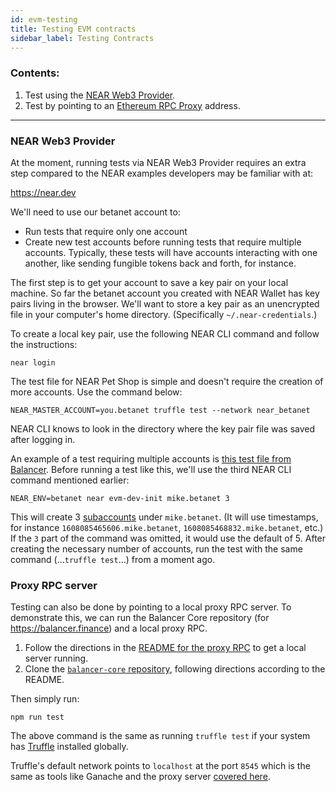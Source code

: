 ```yaml
---
id: evm-testing
title: Testing EVM contracts
sidebar_label: Testing Contracts
---
```


### Contents:
1. Test using the <a href="#near-web3-provider">NEAR Web3 Provider</a>.
2. Test by pointing to an <a href="#proxy-rpc">Ethereum RPC Proxy</a> address.

---

<h3 id="near-web3-provider">NEAR Web3 Provider</h3>

At the moment, running tests via NEAR Web3 Provider requires an extra step compared to the NEAR examples developers may be familiar with at:

<a href="https://near.dev" target="_blank">https://near.dev</a>

We'll need to use our betanet account to:

- Run tests that require only one account
- Create new test accounts before running tests that require multiple accounts. Typically, these tests will have accounts interacting with one another, like sending fungible tokens back and forth, for instance.

The first step is to get your account to save a key pair on your local machine. So far the betanet account you created with NEAR Wallet has key pairs living in the browser. We'll want to store a key pair as an unencrypted file in your computer's home directory. (Specifically `~/.near-credentials`.)

To create a local key pair, use the following NEAR CLI command and follow the instructions:

    near login

The test file for NEAR Pet Shop is simple and doesn't require the creation of more accounts. Use the command below:

    NEAR_MASTER_ACCOUNT=you.betanet truffle test --network near_betanet

NEAR CLI knows to look in the directory where the key pair file was saved after logging in.

An example of a test requiring multiple accounts is <a href="https://github.com/near/balancer-core/blob/42b2d351667761130dd7c88190b56024f6114e1f/test/pool.js#L9-L12" target="_blank">this test file from Balancer</a>. Before running a test like this, we'll use the third NEAR CLI command mentioned earlier:

    NEAR_ENV=betanet near evm-dev-init mike.betanet 3

This will create 3 [subaccounts](/docs/concepts/account#subaccounts) under `mike.betanet`. (It will use timestamps, for instance `1608085465606.mike.betanet`, `1608085468832.mike.betanet`, etc.) If the `3` part of the command was omitted, it would use the default of 5. After creating the necessary number of accounts, run the test with the same command (…`truffle test`…) from a moment ago.

<h3 id="proxy-rpc">Proxy RPC server</h3>

Testing can also be done by pointing to a local proxy RPC server. To demonstrate this, we can run the Balancer Core repository (for https://balancer.finance) and a local proxy RPC.

1. Follow the directions in the <a href="https://github.com/near/near-eth-rpc" target="_blank">README for the proxy RPC</a> to get a local server running.
2. Clone the <a href="https://github.com/balancer-labs/balancer-core" target="_blank">`balancer-core` repository</a>, following directions according to the README.

Then simply run:

    npm run test

The above command is the same as running `truffle test` if your system has <a href="https://www.trufflesuite.com/truffle" target="_blank">Truffle</a> installed globally.

Truffle's default network points to `localhost` at the port `8545` which is the same as tools like Ganache and the proxy server [covered here](/docs/develop/evm/near-eth-rpc).
